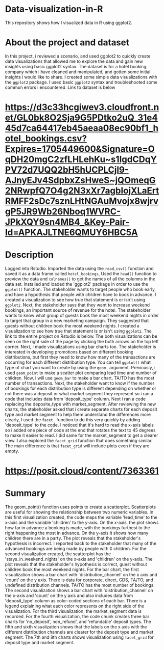 # Data-visualization-in-R
This repository shows how I visualized data in R using ggplot2.
# About the project and dataset
In this project, i reviewed a scenario, and used ggplot2 to quickly create data visualizations that allowed me to explore the data and gain new insights using basic ggplot2 syntax. The dataset is for a hotel booking company which i have cleaned and manipulated, and gotten some initial insights i would like to share. I created some simple data visualizations with the `ggplot2` package. I used basic `ggplot2` syntax and troubleshooted some common errors i encountered. Link to dataset is below
# https://d3c33hcgiwev3.cloudfront.net/GL0bk8O2Sja9G5PDtko2uQ_31e445d7ca64417eb45aeaa08ec90bf1_hotel_bookings.csv?Expires=1705449600&Signature=OqDH20mgC2zfLHLehKu~s1IgdCDqYPV72d7UQQ2bH5hUCPLCjl9-AJnyEJv4SdpbxZsHweS~jQOmeqG2NRwpfQ7O4g2N3xXr7agbIojXLaErtRMFF2sDc7sznLHtNGAuMvojx8wjrvgP5JR9Wb26Nboq1WVRC-JPkXQY9sn4MB4_&Key-Pair-Id=APKAJLTNE6QMUY6HBC5A
# Description
Logged into Rstudio. Imported the data using the `read_csv()` function and saved it as a data frame called `hotel_bookings`, Used the `head()` function to preview the data and `colnames()` to get the names of all the columns in the data set. Installed and loaded the 'ggplot2' package in order to use the `ggplot()` function. The stakeholder wants to target people who book early, and have a hypothesis that people with children have to book in advance. I created a visualization to see how true that statement is or isn't using `ggplot2`. Next, the stakeholder says that they want to increase weekend bookings, an important source of revenue for the hotel. The stakeholder wants to know what group of guests book the most weekend nights in order to target that group in a new marketing campaign. They suggested that guests without children book the most weekend nights. I created a visualization to see how true that statement is or isn't using `ggplot2`. The link to the entire project on Rstudio is below. The both visualizations can be seen on the right side of the page by clicking the both arrows on the top left corner.
Next, I made visualizations using bar charts too. The stakeholder is interested in developing promotions based on different booking distributions, but first they need to know how many of the transactions are occurring for each different distribution type. You can tell `ggplot()` what type of chart you want to create by using the `geom_` argument. Previously, i used `geom_point` to make a scatter plot comparing lead time and number of children. Now, i will use `geom_bar` to make a bar chart. TA/TO has the most number of transactions. Next, the stakeholder want to know if the number of bookings for each distribution type is different depending on whether or not there was a deposit or what market segment they represent so i ran a code that includes data from 'deposit_type' column. Next i ran a code replacing the deposite_type with market_segment. After reviewing the new charts, the stakeholder asked that i create separate charts for each deposit type and market segment to help them understand the differences more clearly, I used the `facet_` function to do this very quickly by adding 'deposit_type' to the code. I noticed that it's hard to read the x-axis labels so i added one piece of code at the end that rotates the text to 45 degrees to make it easier to read. I did same for the market_segment to get a clearer view. I also explored the `facet_grid` function that does something similar. The main difference is that `facet_grid` will include plots even if they are empty.
# https://posit.cloud/content/7363361
# Summary
The geom_point() function uses points to create a scatterplot. Scatterplots are useful for showing the relationship between two numeric variables. In this first visualization created, the code maps the variable 'lead_time' to the x-axis and the variable 'children' to the y-axis. On the x-axis, the plot shows how far in advance a booking is made, with the bookings furthest to the right happening the most in advance. On the y-axis it shows how many children there are in a party. The plot reveals that the stakeholder's hypothesis is incorrect. I reported back to the stakeholder that many of the advanced bookings are being made by people with 0 children. For the second visualization created, the scatterplot has the 'stays_in_weekend_nights' on the x-axis and 'children' on the y-axis. The plot reveals that the stakeholder's hypothesis is correct, guest without children book the most weekend nights.
For the bar chart, the first visualization shows a bar chart with 'distribution_channel' on the x axis and 'count' on the y axis. There is data for corporate, direct, GDS, TA/TO, and undefined distribution channels. TA/TO has the most number of bookings. The second visualization shows a bar chart with 'distribution_channel' on the x-axis and 'count' on the y axis and also includes data from 'deposit_type' column as color-coded sections of each bar. There is a legend explaining what each color represents on the right side of the visualization. For the third visualization, the market_segment data is recorded. For the fourth visualization, the code chunk creates three bar charts for 'no_deposit', non_refund', and 'refundable' deposit types. The fifth and sixth visualization shows that the labels on the x axis with the different distribution channels are clearer for the deposit type and market segment. The 7th and 8th charts shows visualization using `facet_grid` for deposit type and market segment.
